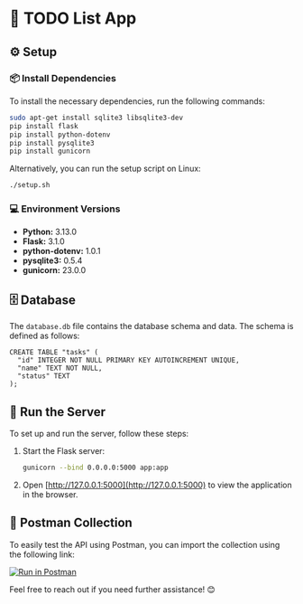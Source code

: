 # 📝 TODO List App

## ⚙️ Setup

### 📦 Install Dependencies
To install the necessary dependencies, run the following commands:

```sh
sudo apt-get install sqlite3 libsqlite3-dev
pip install flask
pip install python-dotenv
pip install pysqlite3
pip install gunicorn
```

Alternatively, you can run the setup script on Linux:

```sh
./setup.sh
```

### 💻 Environment Versions

- **Python:** 3.13.0
- **Flask:** 3.1.0
- **python-dotenv:** 1.0.1
- **pysqlite3:** 0.5.4
- **gunicorn:** 23.0.0

## 🗄️ Database
The `database.db` file contains the database schema and data. The schema is defined as follows:

```sqlite
CREATE TABLE "tasks" (
  "id" INTEGER NOT NULL PRIMARY KEY AUTOINCREMENT UNIQUE,
  "name" TEXT NOT NULL,
  "status" TEXT
);
```

## 🚀 Run the Server
To set up and run the server, follow these steps:

1. Start the Flask server:
   ```sh
   gunicorn --bind 0.0.0.0:5000 app:app
   ```

2. Open [http://127.0.0.1:5000](http://127.0.0.1:5000) to view the application in the browser.

## 🔄 Postman Collection

To easily test the API using Postman, you can import the collection using the following link:

[![Run in Postman](https://run.pstmn.io/button.svg)](https://app.getpostman.com/run-collection/8243464-d8fafa27-eb2a-4d77-b5e8-4d5dd5940651?action=collection%2Ffork&source=rip_markdown&collection-url=entityId%3D8243464-d8fafa27-eb2a-4d77-b5e8-4d5dd5940651%26entityType%3Dcollection%26workspaceId%3Daa682c41-5450-4149-beca-ae2a45c19f0d)

Feel free to reach out if you need further assistance! 😊